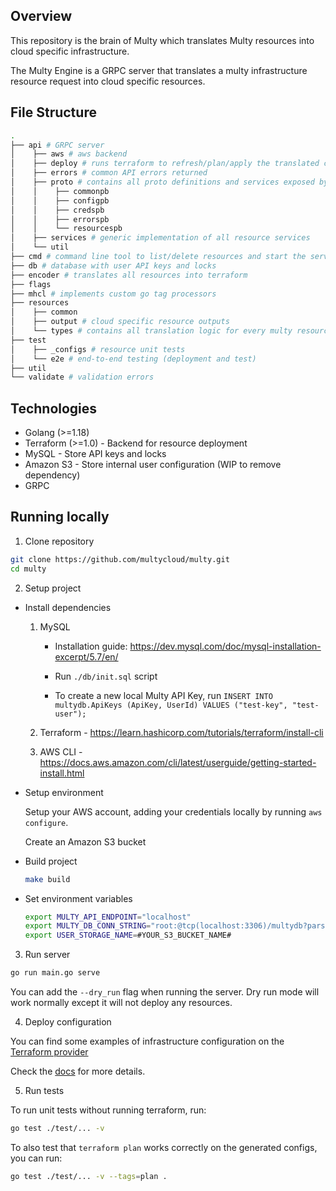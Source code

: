 ## Overview

This repository is the brain of Multy which translates Multy resources into cloud specific infrastructure.

The Multy Engine is a GRPC server that translates a multy infrastructure resource request into cloud specific resources.

## File Structure

```bash
.
├── api # GRPC server
│    ├── aws # aws backend 
│    ├── deploy # runs terraform to refresh/plan/apply the translated config
│    ├── errors # common API errors returned 
│    ├── proto # contains all proto definitions and services exposed by the GRPC server 
│    │    ├── commonpb
│    │    ├── configpb
│    │    ├── credspb
│    │    ├── errorspb
│    │    └── resourcespb
│    ├── services # generic implementation of all resource services
│    └── util
├── cmd # command line tool to list/delete resources and start the server
├── db # database with user API keys and locks
├── encoder # translates all resources into terraform
├── flags
├── mhcl # implements custom go tag processors
├── resources
│    ├── common
│    ├── output # cloud specific resource outputs
│    └── types # contains all translation logic for every multy resource
├── test
│    ├── _configs # resource unit tests
│    └── e2e # end-to-end testing (deployment and test)
├── util 
└── validate # validation errors

```

## Technologies

- Golang (>=1.18)
- Terraform (>=1.0) - Backend for resource deployment
- MySQL - Store API keys and locks
- Amazon S3 - Store internal user configuration (WIP to remove dependency)
- GRPC

## Running locally

1. Clone repository

```bash
git clone https://github.com/multycloud/multy.git
cd multy
```

2. Setup project

- Install dependencies

    1. MySQL

        - Installation guide: https://dev.mysql.com/doc/mysql-installation-excerpt/5.7/en/

        - Run `./db/init.sql` script

        - To create a new local Multy API Key,
          run `INSERT INTO multydb.ApiKeys (ApiKey, UserId) VALUES ("test-key", "test-user");`

    2. Terraform - https://learn.hashicorp.com/tutorials/terraform/install-cli
    3. AWS CLI - https://docs.aws.amazon.com/cli/latest/userguide/getting-started-install.html

- Setup environment

  Setup your AWS account, adding your credentials locally by running `aws configure`.

  Create an Amazon S3 bucket

- Build project

  ```bash
  make build
  ```

- Set environment variables

  ```bash
  export MULTY_API_ENDPOINT="localhost"
  export MULTY_DB_CONN_STRING="root:@tcp(localhost:3306)/multydb?parseTime=true;"
  export USER_STORAGE_NAME=#YOUR_S3_BUCKET_NAME#
  ```

3. Run server

```bash
go run main.go serve 
```

You can add the `--dry_run` flag when running the server. Dry run mode will work normally except it will not deploy any
resources.

4. Deploy configuration

You can find some examples of infrastructure configuration on
the [Terraform provider](https://github.com/multycloud/terraform-provider-multy/tree/main/tests)

Check the [docs](https://docs.multy.dev/getting-started) for more details.

5. Run tests

To run unit tests without running terraform, run:

```bash
go test ./test/... -v 
```

To also test that `terraform plan` works correctly on the generated configs, you can run:

```bash
go test ./test/... -v --tags=plan .
```
